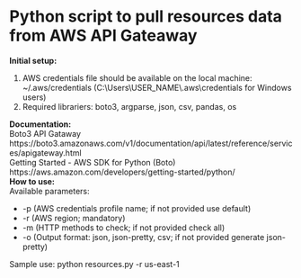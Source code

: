 <h1>Python script to pull resources data from AWS API Gateaway</h1>
<b>Initial setup:</b><br>
<ol>
    <li>AWS credentials file should be available on the local machine: ~/.aws/credentials (C:\Users\USER_NAME\.aws\credentials for Windows users)</li>
    <li>Required librariers: boto3, argparse, json, csv, pandas, os</li>
</ol>
<b>Documentation:</b><br>
Boto3 API Gataway<br>
https://boto3.amazonaws.com/v1/documentation/api/latest/reference/services/apigateway.html<br>
Getting Started - AWS SDK for Python (Boto)<br>
https://aws.amazon.com/developers/getting-started/python/
<br>
<b>How to use:</b><br>
Available parameters:<br><ul>
    <li>-p (AWS credentials profile name; if not provided use default)</li>
    <li>-r (AWS region; mandatory)</li>
    <li>-m (HTTP methods to check; if not provided check all)</li>
    <li>-o (Output format: json, json-pretty, csv; if not provided generate json-pretty)</li>
</ul>
Sample use: python resources.py -r us-east-1